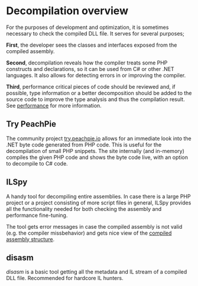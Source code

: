 # Decompilation overview

For the purposes of development and optimization, it is sometimes necessary to check the compiled DLL file. It serves for several purposes;

**First**, the developer sees the classes and interfaces exposed from the compiled assembly.

**Second**, decompilation reveals how the compiler treats some PHP constructs and declarations, so it can be used from C# or other .NET languages. It also allows for detecting errors in or improving the compiler.

**Third**, performance critical pieces of code should be reviewed and, if possible, type information or a better decomposition should be added to the source code to improve the type analysis and thus the compilation result. See [performance](/php/performance) for more information.

## Try PeachPie

The community project [try.peachpie.io](https://try.peachpie.io) allows for an immediate look into the .NET byte code generated from PHP code. This is useful for the decompilation of small PHP snippets. The site internally (and in-memory) compiles the given PHP code and shows the byte code live, with an option to decompile to C# code.

## ILSpy

A handy tool for decompiling entire assemblies. In case there is a large PHP project or a project consisting of more script files in general, ILSpy provides all the functionality needed for both checking the assembly and performance fine-tuning.

The tool gets error messages in case the compiled assembly is not valid (e.g. the compiler missbehavior) and gets nice view of the [compiled assembly structure](/api/assembly/compiled-assembly).

## disasm

*disasm* is a basic tool getting all the metadata and IL stream of a compiled DLL file. Recommended for hardcore IL hunters.

